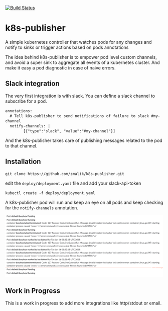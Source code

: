 [![Build Status](https://travis-ci.org/zmalik/k8s-publisher.svg?branch=master)](https://travis-ci.org/zmalik/k8s-publisher)

# k8s-publisher

A simple kubernetes controller that watches pods for any changes and notify to sinks or trigger actions based on pods annotations

The idea behind k8s-publisher is to empower pod level custom channels, and avoid a super sink to aggregate all events of a kubernetes cluster. And make it easy a pod diagnostic in case of naive errors.



## Slack integration

The very first integration is with slack. You can define a slack channel to subscribe for a pod.

```
annotations:
  # Tell k8s-publisher to send notifications of failure to slack #my-channel
  notify-channels: |
        [{"type":"slack", "value":"#my-channel"}]
```

And the k8s-publisher takes care of publishing messages related to the pod to that channel.

## Installation

```
git clone https://github.com/zmalik/k8s-publisher.git
```

edit the `deploy/deployment.yaml` file and add your slack-api-token

```
kubectl create -f deploy/deployment.yaml
```

A k8s-publisher pod will run and keep an eye on all pods and keep checking for the `notify-channels` annotation.



![demo.png](demo.png)



## Work in Progress

This is a work in progress to add more integrations like http/stdout or email.
